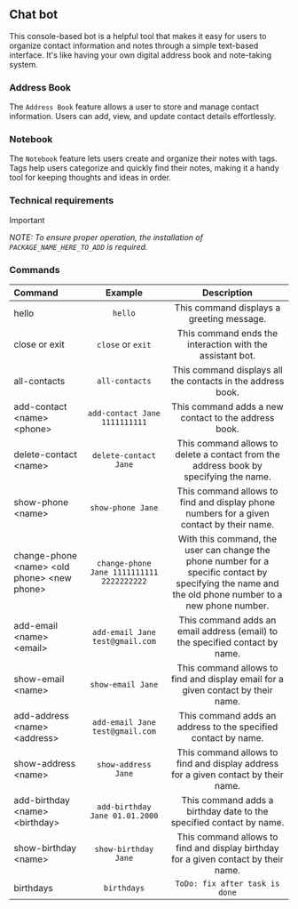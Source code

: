 ## Chat bot
This console-based bot is a helpful tool that makes it easy for users to organize contact information and notes through a simple text-based interface. It's like having your own digital address book and note-taking system.

### Address Book
The `Address Book` feature allows a user to store and manage contact information. Users can add, view, and update contact details effortlessly.

### Notebook
The `Notebook` feature lets users create and organize their notes with tags. Tags help users categorize and quickly find their notes, making it a handy tool for keeping thoughts and ideas in order.

### Technical requirements
> [!IMPORTANT]
> *NOTE: To ensure proper operation, the installation of `PACKAGE_NAME_HERE_TO_ADD` is required.*

### Commands
| Command | Example | Description |
|:-------|:-------:|:-----------:|
| hello | `hello` | This command displays a greeting message. |
| close or exit | `close` or `exit` | This command ends the interaction with the assistant bot.  |
| all-contacts | `all-contacts` | This command displays all the contacts in the address book. |
| add-contact &lt;name&gt; &lt;phone&gt; | `add-contact Jane 1111111111` | This command adds a new contact to the address book. |
| delete-contact &lt;name&gt; | `delete-contact Jane` | This command allows to delete a contact from the address book by specifying the name. |
| show-phone &lt;name&gt; | `show-phone Jane` | This command allows to find and display phone numbers for a given contact by their name. |
| change-phone &lt;name&gt; &lt;old phone&gt; &lt;new phone&gt; | `change-phone Jane 1111111111 2222222222` | With this command, the user can change the phone number for a specific contact by specifying the name and the old phone number to a new phone number. |
| add-email &lt;name&gt; &lt;email&gt; | `add-email Jane test@gmail.com` | This command adds an email address (email) to the specified contact by name. |
| show-email &lt;name&gt; | `show-email Jane` | This command allows to find and display email for a given contact by their name. |
| add-address &lt;name&gt; &lt;address&gt; | `add-email Jane test@gmail.com` | This command adds an address to the specified contact by name. |
| show-address &lt;name&gt; | `show-address Jane` | This command allows to find and display address for a given contact by their name. |
| add-birthday &lt;name&gt; &lt;birthday&gt; | `add-birthday Jane 01.01.2000` | This command adds a birthday date to the specified contact by name. |
| show-birthday &lt;name&gt; | `show-birthday Jane` | This command allows to find and display birthday for a given contact by their name. |
| birthdays | `birthdays` | `ToDo: fix after task is done` |